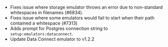 - Fixes issue where storage emulator throws an error due to non-standard whitespaces in filenames (#6834).
- Fixes issue where some emulators would fail to start when their path contained a whitespace (#7313)
- Adds prompt for Postgres connection string to `setup:emulators:dataconnect`.
- Update Data Connect emulator to v1.2.2
